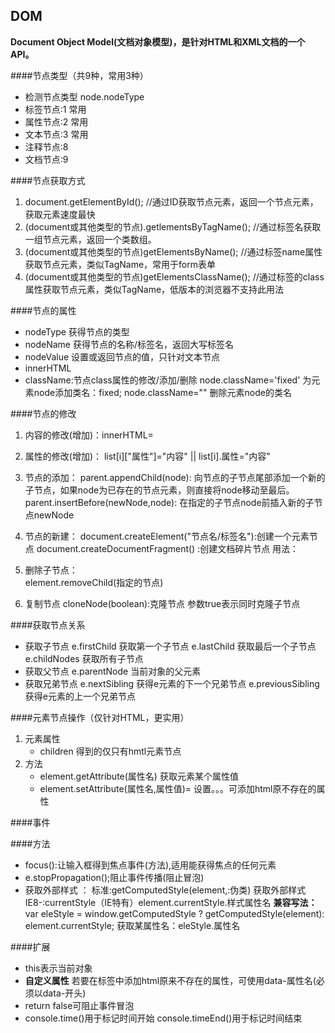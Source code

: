 DOM
---
**Document Object Model(文档对象模型)，是针对HTML和XML文档的一个API。**

####节点类型（共9种，常用3种）
+ 检测节点类型 node.nodeType
+ 标签节点:1 常用
+ 属性节点:2 常用
+ 文本节点:3 常用
+ 注释节点:8
+ 文档节点:9


####节点获取方式
1. document.getElementById();
    //通过ID获取节点元素，返回一个节点元素，获取元素速度最快
2. (document或其他类型的节点).getlementsByTagName();
    //通过标签名获取一组节点元素，返回一个类数组。
3. (document或其他类型的节点)getElementsByName();
    //通过标签name属性获取节点元素，类似TagName，常用于form表单
4. (document或其他类型的节点)getElementsClassName();
    //通过标签的class属性获取节点元素，类似TagName，低版本的浏览器不支持此用法 






####节点的属性
+ nodeType 获得节点的类型
+ nodeName 获得节点的名称/标签名，返回大写标签名
+ nodeValue 设置或返回节点的值，只针对文本节点
+ innerHTML 
+ className:节点class属性的修改/添加/删除 
    node.className='fixed' 为元素node添加类名：fixed;
    node.className="" 删除元素node的类名

####节点的修改
1. 内容的修改(增加)：innerHTML=
2. 属性的修改(增加)：
    list[i]["属性"]="内容" || list[i].属性="内容"
3. 节点的添加：
    parent.appendChild(node):
    向节点的子节点尾部添加一个新的子节点，如果node为已存在的节点元素，则直接将node移动至最后。
    parent.insertBefore(newNode,node): 
    在指定的子节点node前插入新的子节点newNode

4. 节点的新建：
    document.createElement("节点名/标签名"):创建一个元素节点
    document.createDocumentFragment() :创建文档碎片节点
    用法：
5. 删除子节点：  
    element.removeChild(指定的节点) 
6. 复制节点
    cloneNode(boolean):克隆节点
    参数true表示同时克隆子节点



####获取节点关系
+ 获取子节点
    e.firstChild  获取第一个子节点
    e.lastChild   获取最后一个子节点
    e.childNodes  获取所有子节点   
+ 获取父节点
    e.parentNode  当前对象的父元素
+ 获取兄弟节点 
    e.nextSibling 获得e元素的下一个兄弟节点
    e.previousSibling 获得e元素的上一个兄弟节点

####元素节点操作（仅针对HTML，更实用）
1. 元素属性
    + children 得到的仅只有hmtl元素节点
2. 方法 
    + element.getAttribute(属性名) 获取元素某个属性值 
    + element.setAttribute(属性名,属性值)= 设置。。。可添加html原不存在的属性


####事件


####方法 
+ focus():让输入框得到焦点事件(方法),适用能获得焦点的任何元素
+ e.stopPropagation();阻止事件传播(阻止冒泡)
+ 获取外部样式 ：
    标准:getComputedStyle(element,:伪类) 获取外部样式
    IE8-:currentStyle（IE特有）element.currentStyle.样式属性名
    **兼容写法：**
    var eleStyle = window.getComputedStyle ? getComputedStyle(element): element.currentStyle;
    获取某属性名：eleStyle.属性名

####扩展

+ this表示当前对象
+ **自定义属性**
  若要在标签中添加html原来不存在的属性，可使用data-属性名(必须以data-开头)
+ return false可阻止事件冒泡
+ console.time()用于标记时间开始
  console.timeEnd()用于标记时间结束